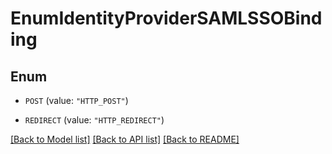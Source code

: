 # EnumIdentityProviderSAMLSSOBinding

## Enum


* `POST` (value: `"HTTP_POST"`)

* `REDIRECT` (value: `"HTTP_REDIRECT"`)


[[Back to Model list]](../README.md#documentation-for-models) [[Back to API list]](../README.md#documentation-for-api-endpoints) [[Back to README]](../README.md)


